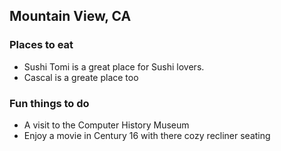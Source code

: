 ## Mountain View, CA

### Places to eat
- Sushi Tomi is a great place for Sushi lovers.
- Cascal is a greate place too 

### Fun things to do
- A visit to the Computer History Museum
- Enjoy a movie in Century 16 with there cozy recliner seating
